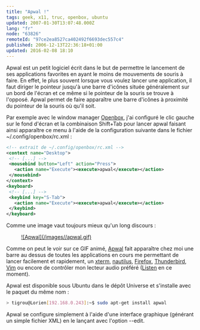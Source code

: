 ```yaml
---
title: "Apwal !"
tags: geek, x11, truc, openbox, ubuntu
updated: 2007-01-30T13:07:48.000Z
lang: "fr"
node: "63826"
remoteId: "97ce2ea8527ca402492f6693dec557c4"
published: 2006-12-13T22:36:18+01:00
updated: 2016-02-08 18:10
---
```

 
Apwal est un petit logiciel écrit dans le but de permettre le lancement de ses applications favorites en ayant le moins de mouvements de souris à faire. En effet, le plus souvent lorsque vous voulez lancer une application, il faut diriger le pointeur jusqu'à une barre d'icônes située généralement sur un bord de l'écran et ce même si le pointeur de la souris se trouve à l'opposé. Apwal permet de faire apparaître une barre d'icônes à proximité du pointeur de la souris où qu'il soit.

 
Par exemple avec le window manager [Openbox](http://pwet.fr/man/linux/commandes/openbox), j'ai configuré le clic gauche sur le fond d'écran et la combinaison Shift+Tab pour lancer apwal faisant ainsi apparaître ce menu à l'aide de la configuration suivante dans le fichier ~/.config/openbox/rc.xml :

 ``` xml
<!-- extrait de ~/.config/openbox/rc.xml -->
<context name="Desktop">
  <!-- [...] -->
  <mousebind button="Left" action="Press">
    <action name="Execute"><execute>apwal</execute></action>
  </mousebind>
</context>
<keyboard>
  <!-- [...] -->
  <keybind key="S-Tab">
    <action name="Execute"><execute>apwal</execute></action>
  </keybind>
</keyboard>
```

 
Comme une image vaut toujours mieux qu'un long discours :

 


<figure class="object-center"><a href="/images/apwal.gif">![Apwal](/images//apwal.gif)
</a></figure>




 
Comme on peut le voir sur ce GIF animé, [Apwal](http://pwet.fr/man/linux/commandes/apwal) fait apparaître chez moi une barre au dessus de toutes les applications en cours me permettant de lancer facilement et rapidement, un [xterm](http://pwet.fr/man/linux/commandes/xterm), [nautilus](http://pwet.fr/man/linux/commandes/nautilus), [Firefox](http://pwet.fr/man/linux/commandes/firefox), [Thunderbird](http://pwet.fr/man/linux/commandes/mozilla_thunderbird), [Vim](http://pwet.fr/man/linux/commandes/vim) ou encore de contrôler mon lecteur audio préféré ([Listen](http://listengnome.free.fr/) en ce moment).

 
Apwal est disponible sous Ubuntu dans le dépôt Universe et s'installe avec le paquet du même nom :

 ``` bash
> tigrou@Lorien[192.168.0.243]:~$ sudo apt-get install apwal
```

 
Apwal se configure simplement à l'aide d'une interface graphique (générant un simple fichier XML) en le lançant avec l'option --edit.

